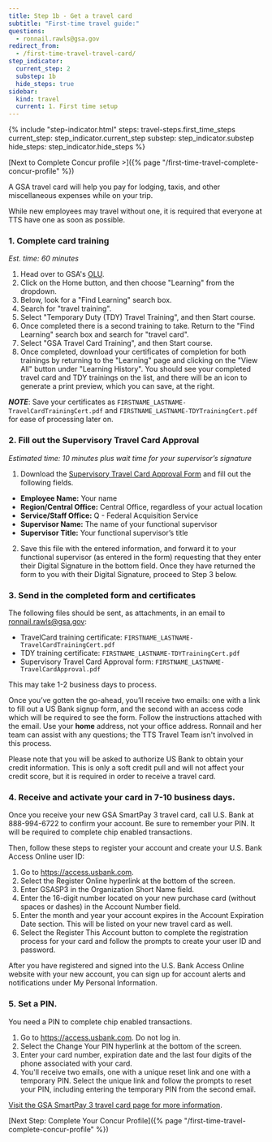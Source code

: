 ```yaml
---
title: Step 1b - Get a travel card
subtitle: "First-time travel guide:"
questions:
  - ronnail.rawls@gsa.gov
redirect_from:
  - /first-time-travel-travel-card/
step_indicator:
  current_step: 2
  substep: 1b
  hide_steps: true
sidebar:
  kind: travel
  current: 1. First time setup
---
```


{% include "step-indicator.html" 
steps: travel-steps.first_time_steps 
current_step: step_indicator.current_step 
substep: step_indicator.substep
hide_steps: step_indicator.hide_steps %}

<!-- prettier-ignore -->
[Next to Complete Concur profile >]({% page "/first-time-travel-complete-concur-profile" %})

A GSA travel card will help you pay for lodging, taxis, and other miscellaneous
expenses while on your trip.

While new employees may travel without one, it is required that everyone at TTS
have one as soon as possible.

### 1. Complete card training

_Est. time: 60 minutes_

1. Head over to GSA's [OLU](https://gsaolu.gsa.gov).
2. Click on the Home button, and then choose "Learning" from the dropdown.
3. Below, look for a "Find Learning" search box.
4. Search for "travel training".
5. Select "Temporary Duty (TDY) Travel Training", and then Start course.
6. Once completed there is a second training to take. Return to the "Find
   Learning" search box and search for "travel card".
7. Select "GSA Travel Card Training", and then Start course.
8. Once completed, download your certificates of completion for both trainings
   by returning to the "Learning" page and clicking on the "View All" button
   under "Learning History". You should see your completed travel card and TDY
   trainings on the list, and there will be an icon to generate a print preview,
   which you can save, at the right.

**_NOTE_**: Save your certificates as
`FIRSTNAME_LASTNAME-TravelCardTrainingCert.pdf` and
`FIRSTNAME_LASTNAME-TDYTrainingCert.pdf` for ease of processing later on.

### 2. Fill out the Supervisory Travel Card Approval

_Estimated time: 10 minutes plus wait time for your supervisor’s signature_

1. Download the
   [Supervisory Travel Card Approval Form](https://insite.gsa.gov/node/159350)
   and fill out the following fields.

- **Employee Name:** Your name
- **Region/Central Office:** Central Office, regardless of your actual location
- **Service/Staff Office:** Q - Federal Acquisition Service
- **Supervisor Name:** The name of your functional supervisor
- **Supervisor Title:** Your functional supervisor’s title

2. Save this file with the entered information, and forward it to your
   functional supervisor (as entered in the form) requesting that they enter
   their Digital Signature in the bottom field. Once they have returned the form
   to you with their Digital Signature, proceed to Step 3 below.

### 3. Send in the completed form and certificates

The following files should be sent, as attachments, in an email to
[ronnail.rawls@gsa.gov](mailto:ronnail.rawls@gsa.gov):

- TravelCard training certificate:
  `FIRSTNAME_LASTNAME-TravelCardTrainingCert.pdf`
- TDY training certificate: `FIRSTNAME_LASTNAME-TDYTrainingCert.pdf`
- Supervisory Travel Card Approval form:
  `FIRSTNAME_LASTNAME-TravelCardApproval.pdf`

This may take 1-2 business days to process.

Once you’ve gotten the go-ahead, you’ll receive two emails: one with a link to
fill out a US Bank signup form, and the second with an access code which will be
required to see the form. Follow the instructions attached with the email. Use
your **home** address, not your office address. Ronnail and her team can assist
with any questions; the TTS Travel Team isn't involved in this process.

Please note that you will be asked to authorize US Bank to obtain your credit
information. This is only a soft credit pull and will not affect your credit
score, but it is required in order to receive a travel card.

### 4. Receive and activate your card in 7-10 business days.

Once you receive your new GSA SmartPay 3 travel card, call U.S. Bank at
888-994-6722 to confirm your account. Be sure to remember your PIN. It will be
required to complete chip enabled transactions.

Then, follow these steps to register your account and create your U.S. Bank
Access Online user ID:

1. Go to https://access.usbank.com.
2. Select the Register Online hyperlink at the bottom of the screen.
3. Enter GSASP3 in the Organization Short Name field.
4. Enter the 16-digit number located on your new purchase card (without spaces
   or dashes) in the Account Number field.
5. Enter the month and year your account expires in the Account Expiration Date
   section. This will be listed on your new travel card as well.
6. Select the Register This Account button to complete the registration process
   for your card and follow the prompts to create your user ID and password.

After you have registered and signed into the U.S. Bank Access Online website
with your new account, you can sign up for account alerts and notifications
under My Personal Information.

### 5. Set a PIN.

You need a PIN to complete chip enabled transactions.

1. Go to https://access.usbank.com. Do not log in.
2. Select the Change Your PIN hyperlink at the bottom of the screen.
3. Enter your card number, expiration date and the last four digits of the phone
   associated with your card.
4. You'll receive two emails, one with a unique reset link and one with a
   temporary PIN. Select the unique link and follow the prompts to reset your
   PIN, including entering the temporary PIN from the second email.

[Visit the GSA SmartPay 3 travel card page for more information](https://smartpay.gsa.gov/content/travel).

[Next Step: Complete Your Concur
Profile]({% page "/first-time-travel-complete-concur-profile" %})
